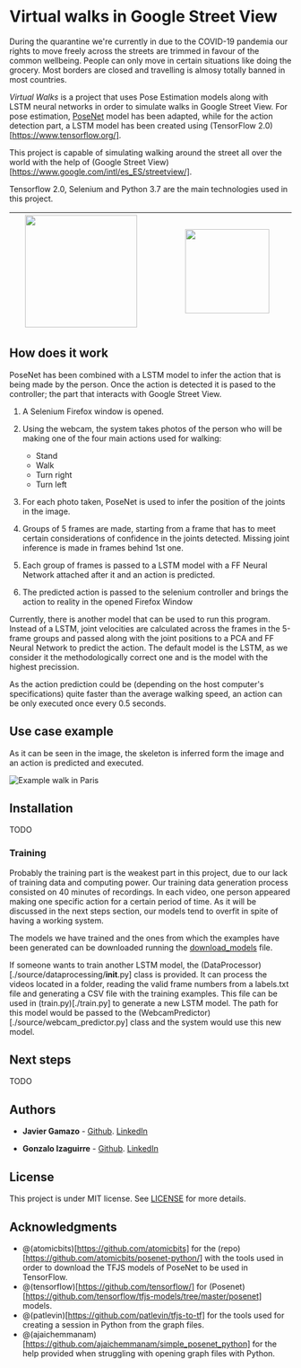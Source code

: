 # Virtual walks in Google Street View

During the quarantine we're currently in due to the COVID-19 pandemia our rights to move freely across the streets are trimmed in favour of the common wellbeing. People can only move in certain situations like doing the grocery. Most borders are closed and travelling is almosy totally banned in most countries.

_Virtual Walks_ is a project that uses Pose Estimation models along with LSTM neural networks in order to simulate walks in Google Street View. For pose estimation, [PoseNet](https://www.tensorflow.org/lite/models/pose_estimation/overview) model has been adapted, while for the action detection part, a LSTM model has been created using (TensorFlow 2.0)[https://www.tensorflow.org/].

This project is capable of simulating walking around the street all over the world with the help of (Google Street View)[https://www.google.com/intl/es_ES/streetview/].

Tensorflow 2.0, Selenium and Python 3.7 are the main technologies used in this project.

<img src="https://upload.wikimedia.org/wikipedia/commons/thumb/1/11/TensorFlowLogo.svg/1200px-TensorFlowLogo.svg.png" data-canonical-src="https://upload.wikimedia.org/wikipedia/commons/thumb/1/11/TensorFlowLogo.svg/1200px-TensorFlowLogo.svg.png" height="200" hspace="20" />  |  <img src="https://upload.wikimedia.org/wikipedia/commons/thumb/e/e0/Google_Street_View_icon.svg/1200px-Google_Street_View_icon.svg.png" data-canonical-src="https://upload.wikimedia.org/wikipedia/commons/thumb/e/e0/Google_Street_View_icon.svg/1200px-Google_Street_View_icon.svg.png" height="150" hspace="50" />
-------------------------|-------------------------


## How does it work

PoseNet has been combined with a LSTM model to infer the action that is being made by the person. Once the action is detected it is pased to the controller; the part that interacts with Google Street View.

1. A Selenium Firefox window is opened.
1. Using the webcam, the system takes photos of the person who will be making one of the four main actions used for walking:
    
    * Stand
    * Walk
    * Turn right
    * Turn left

1. For each photo taken, PoseNet is used to infer the position of the joints in the image.
1. Groups of 5 frames are made, starting from a frame that has to meet certain considerations of confidence in the joints detected. Missing joint inference is made in frames behind 1st one.
1. Each group of frames is passed to a LSTM model with a FF Neural Network attached after it and an action is predicted.
1. The predicted action is passed to the selenium controller and brings the action to reality in the opened Firefox Window

Currently, there is another model that can be used to run this program. Instead of a LSTM, joint velocities are calculated across the frames in the 5-frame groups and passed along with the joint positions to a PCA and FF Neural Network to predict the action. The default model is the LSTM, as we consider it the methodologically correct one and is the model with the highest precission.

As the action prediction could be (depending on the host computer's specifications) quite faster than the average walking speed, an action can be only executed once every 0.5 seconds.

## Use case example

As it can be seen in the image, the skeleton is inferred form the image and an action is predicted and executed.

![Example walk in Paris](./readme_resources/Paris.gif)

## Installation

TODO

### Training

Probably the training part is the weakest part in this project, due to our lack of training data and computing power. Our training data generation process consisted on 40 minutes of recordings. In each video, one person appeared making one specific action for a certain period of time. As it will be discussed in the next steps section, our models tend to overfit in spite of having a working system.

The models we have trained and the ones from which the examples have been generated can be downloaded running the [download_models](./download_models.py) file.

If someone wants to train another LSTM model, the (DataProcessor)[./source/dataprocessing/__init__.py] class is provided. It can process the videos located in a folder, reading the valid frame numbers from a labels.txt file and generating a CSV file with the training examples. This file can be used in (train.py)[./train.py] to generate a new LSTM model. The path for this model would be passed to the (WebcamPredictor)[./source/webcam_predictor.py] class and the system would use this new model.

## Next steps

TODO

## Authors

* **Javier Gamazo** - [Github](https://github.com/javirk). [LinkedIn](https://www.linkedin.com/in/javier-gamazo-tejero/)

* **Gonzalo Izaguirre** - [Github](https://github.com/gontxomde). [LinkedIn](https://www.linkedin.com/in/gizaguirre/)

## License

This project is under MIT license. See [LICENSE](LICENSE) for more details.

## Acknowledgments

- @(atomicbits)[https://github.com/atomicbits] for the (repo)[https://github.com/atomicbits/posenet-python/] with the tools used in order to download the TFJS models of PoseNet to be used in TensorFlow.
- @(tensorflow)[https://github.com/tensorflow/] for (Posenet)[https://github.com/tensorflow/tfjs-models/tree/master/posenet] models.
- @(patlevin)[https://github.com/patlevin/tfjs-to-tf] for the tools used for creating a session in Python from the graph files.
- @(ajaichemmanam)[https://github.com/ajaichemmanam/simple_posenet_python] for the help provided when struggling with opening graph files with Python.
